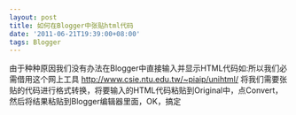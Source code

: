 ```yaml
---
layout: post
title: 如何在Blogger中张贴html代码
date: '2011-06-21T19:39:00+08:00'
tags: Blogger
---
```



由于种种原因我们没有办法在Blogger中直接输入并显示HTML代码如:所以我们必需借用这个网上工具 http://www.csie.ntu.edu.tw/~piaip/unihtml/ 将我们需要张贴的代码进行格式转换，将要输入的HTML代码粘贴到Original中，点Convert，然后将结果粘贴到Blogger编辑器里面，OK，搞定
